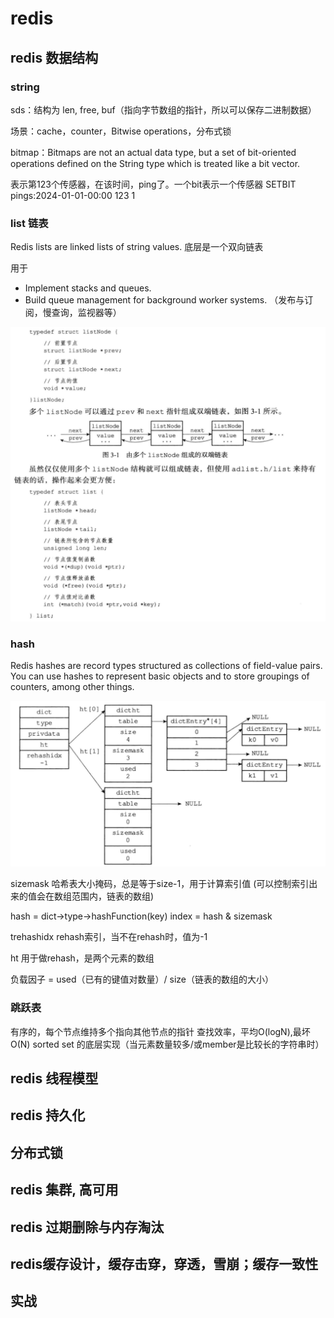 # redis

## redis 数据结构

### string
sds：结构为 len, free, buf（指向字节数组的指针，所以可以保存二进制数据）

场景：cache，counter，Bitwise operations，分布式锁

bitmap：Bitmaps are not an actual data type, but a set of bit-oriented operations defined on the String type which is treated like a bit vector.

表示第123个传感器，在该时间，ping了。一个bit表示一个传感器
SETBIT pings:2024-01-01-00:00 123 1



### list 链表

Redis lists are linked lists of string values. 底层是一个双向链表

用于
- Implement stacks and queues.
- Build queue management for background worker systems.
（发布与订阅，慢查询，监视器等）

![链表](https://raw.githubusercontent.com/wanlerong/tech-notes/master/imgs/WX20231228-180433.png)

### hash 

Redis hashes are record types structured as collections of field-value pairs. You can use hashes to represent basic objects and to store groupings of counters, among other things.

![哈希表](https://raw.githubusercontent.com/wanlerong/tech-notes/master/imgs/WX20231229-014227.png)

sizemask 哈希表大小掩码，总是等于size-1，用于计算索引值 (可以控制索引出来的值会在数组范围内，链表的数组)

hash = dict->type->hashFunction(key)
index = hash & sizemask

trehashidx rehash索引，当不在rehash时，值为-1

ht 用于做rehash，是两个元素的数组

负载因子 = used（已有的键值对数量）/ size（链表的数组的大小）

### 跳跃表

有序的，每个节点维持多个指向其他节点的指针
查找效率，平均O(logN),最坏O(N)
sorted set 的底层实现（当元素数量较多/或member是比较长的字符串时）


## redis 线程模型



## redis 持久化

## 分布式锁

## redis 集群, 高可用

## redis 过期删除与内存淘汰

## redis缓存设计，缓存击穿，穿透，雪崩；缓存一致性

## 实战